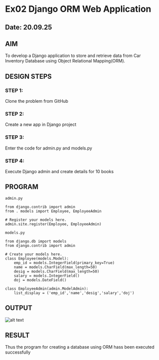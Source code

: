 # Ex02 Django ORM Web Application
## Date: 20.09.25

## AIM
To develop a Django application to store and retrieve data from Car Inventory Database using Object Relational Mapping(ORM).


## DESIGN STEPS

### STEP 1:
Clone the problem from GitHub

### STEP 2:
Create a new app in Django project

### STEP 3:
Enter the code for admin.py and models.py

### STEP 4:
Execute Django admin and create details for 10 books

## PROGRAM

```
admin.py

from django.contrib import admin
from . models import Employee, EmployeeAdmin

# Register your models here.
admin.site.register(Employee, EmployeeAdmin)

models.py

from django.db import models
from django.contrib import admin

# Create your models here.
class Employee(models.Model):
    emp_id = models.IntegerField(primary_key=True)
    name = models.CharField(max_length=50)
    desig = models.CharField(max_length=50)
    salary = models.IntegerField()
    doj = models.DateField()

class EmployeeAdmin(admin.ModelAdmin):
    list_display = ('emp_id','name','desig','salary','doj')
```

## OUTPUT

![alt text](<../Screenshot 2025-09-20 142100.png>)

## RESULT
Thus the program for creating a database using ORM hass been executed successfully
